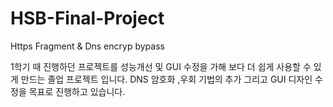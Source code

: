 # HSB-Final-Project
Https Fragment &amp; Dns encryp bypass

1학기 때 진행하던 프로젝트를 성능개선 및 GUI 수정을 가해 보다 더 쉽게 사용할 수 있게 만드는 졸업 프로젝트 입니다.
   DNS 암호화 ,우회 기법의 추가 그리고 GUI 디자인 수정을 목표로 진행하고 있습니다.
